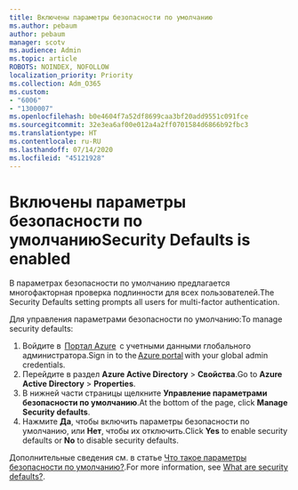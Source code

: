 ```yaml
---
title: Включены параметры безопасности по умолчанию
ms.author: pebaum
author: pebaum
manager: scotv
ms.audience: Admin
ms.topic: article
ROBOTS: NOINDEX, NOFOLLOW
localization_priority: Priority
ms.collection: Adm_O365
ms.custom:
- "6006"
- "1300007"
ms.openlocfilehash: b0e4604f7a52df8699caa3bf20add9551c091fce
ms.sourcegitcommit: 32e3ea6af00e012a4a2ff0701584d6866b92fbc3
ms.translationtype: HT
ms.contentlocale: ru-RU
ms.lasthandoff: 07/14/2020
ms.locfileid: "45121928"
---
```

# <a name="security-defaults-is-enabled"></a><span data-ttu-id="172d8-102">Включены параметры безопасности по умолчанию</span><span class="sxs-lookup"><span data-stu-id="172d8-102">Security Defaults is enabled</span></span>

<span data-ttu-id="172d8-103">В параметрах безопасности по умолчанию предлагается многофакторная проверка подлинности для всех пользователей.</span><span class="sxs-lookup"><span data-stu-id="172d8-103">The Security Defaults setting prompts all users for multi-factor authentication.</span></span>

<span data-ttu-id="172d8-104">Для управления параметрами безопасности по умолчанию:</span><span class="sxs-lookup"><span data-stu-id="172d8-104">To manage security defaults:</span></span>

1. <span data-ttu-id="172d8-105">Войдите в  [Портал Azure](https://ms.portal.azure.com/)  с учетными данными глобального администратора.</span><span class="sxs-lookup"><span data-stu-id="172d8-105">Sign in to the [Azure portal](https://ms.portal.azure.com/) with your global admin credentials.</span></span>
2. <span data-ttu-id="172d8-106">Перейдите в раздел **Azure Active Directory** > **Свойства**.</span><span class="sxs-lookup"><span data-stu-id="172d8-106">Go to **Azure Active Directory** > **Properties**.</span></span>
3. <span data-ttu-id="172d8-107">В нижней части страницы щелкните **Управление параметрами безопасности по умолчанию**.</span><span class="sxs-lookup"><span data-stu-id="172d8-107">At the bottom of the page, click **Manage Security defaults**.</span></span>
4. <span data-ttu-id="172d8-108">Нажмите **Да**, чтобы включить параметры безопасности по умолчанию, или **Нет**, чтобы их отключить.</span><span class="sxs-lookup"><span data-stu-id="172d8-108">Click **Yes** to enable security defaults or **No** to disable security defaults.</span></span>

<span data-ttu-id="172d8-109">Дополнительные сведения см. в статье [Что такое параметры безопасности по умолчанию?](https://docs.microsoft.com/azure/active-directory/fundamentals/concept-fundamentals-security-defaults).</span><span class="sxs-lookup"><span data-stu-id="172d8-109">For more information, see [What are security defaults?](https://docs.microsoft.com/azure/active-directory/fundamentals/concept-fundamentals-security-defaults).</span></span>